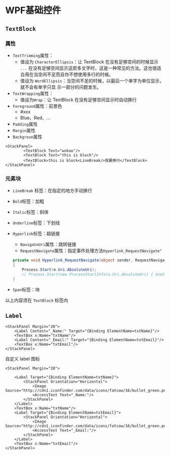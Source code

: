 # WPF基础控件

## `TextBlock`

### 属性

+ `TextTrimming`属性：
  + 值设为 `CharacterEllipsis`：让 TextBlock 在没有足够空间的时候显示 `...` 在没有足够空间显示这麽多文字时，这是一种常见的方法。这也很适合用在当空间不足而且你不想使用多行的时候。
  + 值设为 `WordEllipsis`：当空间不足的时候，以最后一个单字为单位显示，就不会有单字只显
    示一部分的问题发生。
+ `TextWrapping`属性：
  + 值设为`Wrap`：让 TextBlock 在没有足够空间显示时自动换行
+ `Foreground`属性：前景色
  + #xxx
  + Blue、Red、...
+ `Padding`属性
+ `Margin`属性
+ `Backgroun`属性

```xaml
<StackPanel>
        <TextBlock Text="wokao"/>
        <TextBlock Text="this is block"/>
        <TextBlock>this is block<LineBreak/>我要换行</TextBlock>
</StackPanel>
```

### 元素块

+ `LineBreak` 标签：在指定的地方手动换行

+ `Bold`标签：加粗

+ `Italic`标签：斜体

+ `Underline`标签：下划线

+ `Hyperlink`标签：超链接

  + `NavigateUri`属性：跳转链接
  +  `RequestNavigate`属性：指定事件处理方法`Hyperlink_RequestNavigate"`

  ```c#
  private void Hyperlink_RequestNavigate(object sender, RequestNavigateEventArgs e)
  {
      Process.Start(e.Uri.AbsoluteUri);
      // Process.Start(new ProcessStartInfo(e.Uri.AbsoluteUri) { UseShellExecute = true});
  }
  ```

+ `Span`标签：块

以上内容须在 `TextBlock` 标签内

## `Label`

```xaml
<StackPanel Margin="20">
    <Label Content="_Name:" Target="{Binding ElementName=txtName}"/>
    <TextBox x:Name="txtName"/>
    <Label Content="_Email:" Target="{Binding ElementName=txtEmail}"/>
    <TextBox x:Name="txtEmail"/>
</StackPanel>
```



自定义 label 图标

```xaml
<StackPanel Margin="20">

    <Label Target="{Binding ElementName=txtName}">
        <StackPanel Orientation="Horizontal">
            <Image Source="http://cdn1.iconfinder.com/data/icons/fatcow/16/bullet_green.png"/>
            <AccessText Text="_Name:"/>
        </StackPanel>
    </Label>
    <TextBox x:Name="txtName"/>
    <Label Target="{Binding ElementName=txtEmail}">
        <StackPanel Orientation="Horizontal">
            <Image Source="http://cdn1.iconfinder.com/data/icons/fatcow/16/bullet_green.png"/>
            <AccessText Text="_Email:"/>
        </StackPanel>
    </Label>
    <TextBox x:Name="txtEmail"/>
</StackPanel>
```

